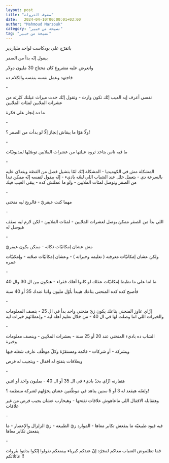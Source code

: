 ```yaml
---
layout: post
title: "سقوف الثروات"
date:   2024-04-10T00:00:01+03:00
author: "Mahmoud Marzouk"
category: "نصيحة من خبير"
tag: "نصيحة من خبير"
---
```



باتفرّج على بودكاست لواحد ملياردير

بيقول إنّه بدأ من الصفر

واتعرض عليه مشروع كان محتاج 30 مليون دولار

فاجتهد وعمل نفسه بنفسه والكلام ده

\-

نفسي أعرف إيه العيب إنّك تكون وارث - وتقول إنّك خدت ميراث
عيلتك كبّرته من عشرات الملايين لمئات الملايين

ما ده إنجاز على فكرة

\-

ولّا هوّا ما يبقاش إنجاز إلّا لو بدأت من الصفر ؟!

\-

ما فيه ناس بتاخد ثروة عيلتها من عشرات الملايين توصّلها
لمديونيّات

\-

المشكلة مش في الكوميديا - المشكلة إنّك لمّا بتشيل فصل من
القصّة وبتعدّي عليه بالسرعة دي - بتعمل خلل عند الشباب اللي لسّه باديء - إنّه
بيقول لنفسه إنّه ممكن تبدأ من الصفر وتوصل لمئات الملايين - ولو ما عملتش
كده - يبقى العيب فيك

\-

مهما كنت عبقريّ - فالربح ليه منحنى

\-

اللي بدأ من الصفر ممكن يوصل لعشرات الملايين - لمئات
الملايين - لكن لازم ليه سقف هيوصل له

\-

مش عشان إمكانيّات ذكائه - ممكن يكون عبقريّ

ولكن عشان إمكانيّات معرفته ( تعليمه وخبراته ) - وعشان
إمكانيّات صحّته - وإمكنيّات عمره

\-

ما انتا على ما تظبط إمكانيّات عقلك لو كانوا أهلك فقراء -
هتكون بين ال 30 وال 40

فأصبح كده كده المنحنى بتاعك هيبدأ بأوّل مليون وانتا عندك
35 أو 40 سنة

\-

إزّاي عاوز المنحنى بتاعك يكون زيّ منحنى واحد بدأ في ال
25 - بنصف المعلومات والخبرات اللي انتا وصلت لها في ال 40 - من خلال تعليم
أهله ليه - وإعطائهم خبرات ليه

\-

الشاب ده باديء المنحنى عند 20 أو 25 سنة - بعشرات
الملايين - وبنصف معلومات وخبرة

وبشركة - أو شركات - قائمة ومستقرّة وكلّ موظّف عارف شغله
فيها

وبعلاقات بتفتح له اقفال - وبتجيب له فرص

\-

هتقارنه ازّاي بحدّ باديء في ال 35 أو ال 40 - بمليون واحد
أو اتنين

ولسّه هيقعد له 3 أو 5 سنين يناهد في موظّفين عشان يحوّلهم
لشركة منتظمة ؟!

وهتقابله الاقفال اللي ماعاهوش علاقات تفتحها - وهيحارب
عشان يجيب فرص من غير علاقات

\-

فيه قيود طبيعيّة ما ينفعش تكابر معاها - الموارد زيّ
الطبيعة - زيّ الزلزال والإعصار - ما ينفعش تكابر معاها

\-

فما تظلموش الشباب معاكم لمجرّد إنّ عندكم كبرياء بيمنعكم
تقولوا إنّكوا بدئتوا بثروات عائلاتكم !!
